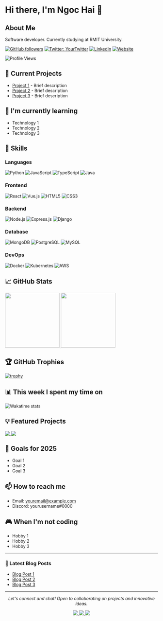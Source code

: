 # Hi there, I'm Ngoc Hai 👋

## About Me
Software developer. Currently studying at RMIT University.

[![GitHub followers](https://img.shields.io/github/followers/yourusername?label=Follow&style=social)](https://github.com/yourusername)
[![Twitter: YourTwitter](https://img.shields.io/twitter/follow/yourtwitter?style=social)](https://twitter.com/yourtwitter)
[![LinkedIn](https://img.shields.io/badge/-LinkedIn-blue?style=flat-square&logo=Linkedin&logoColor=white&link=https://www.linkedin.com/in/yourlinkedin/)](https://www.linkedin.com/in/yourlinkedin/)
[![Website](https://img.shields.io/badge/Website-yourdomain.com-informational?style=flat-square&logo=appveyor&logoColor=white&color=2bbc8a)](https://yourdomain.com)

![Profile Views](https://komarev.com/ghpvc/?username=yourusername)

## 🔭 Current Projects
- [Project 1](https://github.com/yourusername/project1) - Brief description
- [Project 2](https://github.com/yourusername/project2) - Brief description
- [Project 3](https://github.com/yourusername/project3) - Brief description

## 🌱 I'm currently learning
- Technology 1
- Technology 2
- Technology 3

## 💼 Skills

### Languages
![Python](https://img.shields.io/badge/-Python-3776AB?style=flat-square&logo=Python&logoColor=white)
![JavaScript](https://img.shields.io/badge/-JavaScript-F7DF1E?style=flat-square&logo=javascript&logoColor=black)
![TypeScript](https://img.shields.io/badge/-TypeScript-007ACC?style=flat-square&logo=typescript&logoColor=white)
![Java](https://img.shields.io/badge/-Java-007396?style=flat-square&logo=java&logoColor=white)

### Frontend
![React](https://img.shields.io/badge/-React-61DAFB?style=flat-square&logo=react&logoColor=black)
![Vue.js](https://img.shields.io/badge/-Vue.js-4FC08D?style=flat-square&logo=vue.js&logoColor=white)
![HTML5](https://img.shields.io/badge/-HTML5-E34F26?style=flat-square&logo=html5&logoColor=white)
![CSS3](https://img.shields.io/badge/-CSS3-1572B6?style=flat-square&logo=css3&logoColor=white)

### Backend
![Node.js](https://img.shields.io/badge/-Node.js-339933?style=flat-square&logo=Node.js&logoColor=white)
![Express.js](https://img.shields.io/badge/-Express.js-000000?style=flat-square&logo=express&logoColor=white)
![Django](https://img.shields.io/badge/-Django-092E20?style=flat-square&logo=Django&logoColor=white)

### Database
![MongoDB](https://img.shields.io/badge/-MongoDB-47A248?style=flat-square&logo=mongodb&logoColor=white)
![PostgreSQL](https://img.shields.io/badge/-PostgreSQL-336791?style=flat-square&logo=postgresql&logoColor=white)
![MySQL](https://img.shields.io/badge/-MySQL-4479A1?style=flat-square&logo=mysql&logoColor=white)

### DevOps
![Docker](https://img.shields.io/badge/-Docker-2496ED?style=flat-square&logo=docker&logoColor=white)
![Kubernetes](https://img.shields.io/badge/-Kubernetes-326CE5?style=flat-square&logo=kubernetes&logoColor=white)
![AWS](https://img.shields.io/badge/-AWS-232F3E?style=flat-square&logo=amazon-aws&logoColor=white)

## 📈 GitHub Stats

<a href="https://github.com/yourusername">
  <img height="180em" src="https://github-readme-stats.vercel.app/api?username=yourusername&show_icons=true&theme=radical" />
  <img height="180em" src="https://github-readme-stats.vercel.app/api/top-langs/?username=yourusername&layout=compact&theme=radical" />
</a>

## 🏆 GitHub Trophies
[![trophy](https://github-profile-trophy.vercel.app/?username=yourusername&theme=nord&column=7)](https://github.com/ryo-ma/github-profile-trophy)

## 📊 This week I spent my time on
![Wakatime stats](https://github-readme-stats.vercel.app/api/wakatime?username=yourusername&layout=compact&theme=radical)

## 💡 Featured Projects

<a href="https://github.com/yourusername/project1">
  <img align="center" src="https://github-readme-stats.vercel.app/api/pin/?username=yourusername&repo=project1&theme=radical" />
</a>
<a href="https://github.com/yourusername/project2">
  <img align="center" src="https://github-readme-stats.vercel.app/api/pin/?username=yourusername&repo=project2&theme=radical" />
</a>

## 🎯 Goals for 2025
- Goal 1
- Goal 2
- Goal 3

## 📫 How to reach me
- Email: youremail@example.com
- Discord: yourusername#0000

## 🎮 When I'm not coding
- Hobby 1
- Hobby 2
- Hobby 3

---

### 📝 Latest Blog Posts
<!-- BLOG-POST-LIST:START -->
- [Blog Post 1](https://yourblog.com/post1)
- [Blog Post 2](https://yourblog.com/post2)
- [Blog Post 3](https://yourblog.com/post3)
<!-- BLOG-POST-LIST:END -->

---

<p align="center">
  <i>Let's connect and chat! Open to collaborating on projects and innovative ideas.</i>
</p>

<p align="center">
  <a href="mailto:youremail@example.com">
    <img src="https://img.shields.io/badge/Email-youremail%40example.com-brightgreen?style=flat-square&logo=gmail&logoColor=white"/>
  </a>
  <a href="https://linkedin.com/in/yourlinkedin">
    <img src="https://img.shields.io/badge/LinkedIn-Connect-blue?style=flat-square&logo=linkedin"/>
  </a>
  <a href="https://twitter.com/yourtwitter">
    <img src="https://img.shields.io/badge/Twitter-Follow-blue?style=flat-square&logo=twitter"/>
  </a>
</p>

<!-- Profile README template created with the help of an AI assistant -->
